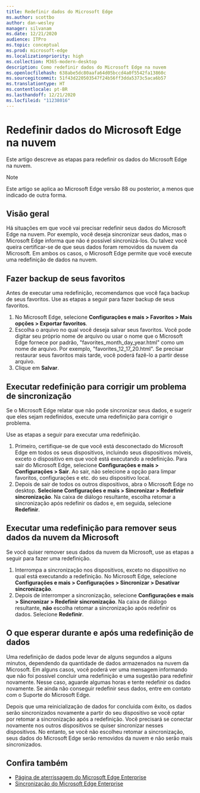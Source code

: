 ```yaml
---
title: Redefinir dados do Microsoft Edge
ms.author: scottbo
author: dan-wesley
manager: silvanam
ms.date: 12/21/2020
audience: ITPro
ms.topic: conceptual
ms.prod: microsoft-edge
ms.localizationpriority: high
ms.collection: M365-modern-desktop
description: Como redefinir dados do Microsoft Edge na nuvem
ms.openlocfilehash: 638abe5dc80aafa64d05bccd4a0f5542fa13860c
ms.sourcegitcommit: 51f43d220503547f24b56ff3dda5373c5aca6b57
ms.translationtype: HT
ms.contentlocale: pt-BR
ms.lasthandoff: 12/21/2020
ms.locfileid: "11238016"
---
```

# Redefinir dados do Microsoft Edge na nuvem

Este artigo descreve as etapas para redefinir os dados do Microsoft Edge na nuvem.

> [!NOTE]
> Este artigo se aplica ao Microsoft Edge versão 88 ou posterior, a menos que indicado de outra forma.

##  <a name="overview"></a>Visão geral

Há situações em que você vai precisar redefinir seus dados do Microsoft Edge na nuvem. Por exemplo, você deseja sincronizar seus dados, mas o Microsoft Edge informa que não é possível sincronizá-los. Ou talvez você queira certificar-se de que seus dados foram removidos da nuvem da Microsoft. Em ambos os casos, o Microsoft Edge permite que você execute uma redefinição de dados na nuvem.

##  <a name="back-up-your-favorites"></a>Fazer backup de seus favoritos

Antes de executar uma redefinição, recomendamos que você faça backup de seus favoritos. Use as etapas a seguir para fazer backup de seus favoritos.

1. No Microsoft Edge, selecione **Configurações e mais > Favoritos > Mais opções > Exportar favoritos**.
2. Escolha o arquivo no qual você deseja salvar seus favoritos. Você pode digitar seu próprio nome de arquivo ou usar o nome que o Microsoft Edge fornece por padrão, "favorites_month_day_year.html" como um nome de arquivo. Por exemplo, "favorites_12_17_20.html". Se precisar restaurar seus favoritos mais tarde, você poderá fazê-lo a partir desse arquivo.
3. Clique em **Salvar**.

##  <a name="perform-a-reset-to-fix-a-synchronization-problem"></a>Executar redefinição para corrigir um problema de sincronização

Se o Microsoft Edge relatar que não pode sincronizar seus dados, e sugerir que eles sejam redefinidos, execute uma redefinição para corrigir o problema.

Use as etapas a seguir para executar uma redefinição.

1. Primeiro, certifique-se de que você está desconectado do Microsoft Edge em todos os seus dispositivos, incluindo seus dispositivos móveis, exceto o dispositivo em que você está executando a redefinição. Para sair do Microsoft Edge, selecione **Configurações e mais > Configurações > Sair**. Ao sair, não selecione a opção para limpar favoritos, configurações e etc. do seu dispositivo local.
2. Depois de sair de todos os outros dispositivos, abra o Microsoft Edge no desktop. **Selecione Configurações e mais > Sincronizar > Redefinir sincronização**. Na caixa de diálogo resultante, escolha retomar a sincronização após redefinir os dados e, em seguida, selecione **Redefinir**.

##  <a name="perform-a-reset-to-remove-your-data-from-microsoft’s-cloud"></a>Executar uma redefinição para remover seus dados da nuvem da Microsoft

Se você quiser remover seus dados da nuvem da Microsoft, use as etapas a seguir para fazer uma redefinição.

1. Interrompa a sincronização nos dispositivos, exceto no dispositivo no qual está executando a redefinição.  No Microsoft Edge, selecione **Configurações e mais > Configurações > Sincronizar > Desativar sincronização**.  
2. Depois de interromper a sincronização, selecione **Configurações e mais > Sincronizar > Redefinir sincronização**. Na caixa de diálogo resultante, **não** escolha retomar a sincronização após redefinir os dados. Selecione **Redefinir**.

##  <a name="what-to-expect-during-and-after-a-data-reset"></a>O que esperar durante e após uma redefinição de dados

Uma redefinição de dados pode levar de alguns segundos a alguns minutos, dependendo da quantidade de dados armazenados na nuvem da Microsoft. Em alguns casos, você poderá ver uma mensagem informando que não foi possível concluir uma redefinição e uma sugestão para redefinir novamente. Nesse caso, aguarde algumas horas e tente redefinir os dados novamente. Se ainda não conseguir redefinir seus dados, entre em contato com o Suporte do Microsoft Edge.

Depois que uma reinicialização de dados for concluída com êxito, os dados serão sincronizados novamente a partir do seu dispositivo se você optar por retomar a sincronização após a redefinição. Você precisará se conectar novamente nos outros dispositivos se quiser sincronizar nesses dispositivos. No entanto, se você não escolheu retomar a sincronização, seus dados do Microsoft Edge serão removidos da nuvem e não serão mais sincronizados.

##  <a name="see-also"></a>Confira também

- [Página de aterrissagem do Microsoft Edge Enterprise](https://aka.ms/EdgeEnterprise)
- [Sincronização do Microsoft Edge Enterprise](microsoft-edge-enterprise-sync.md)